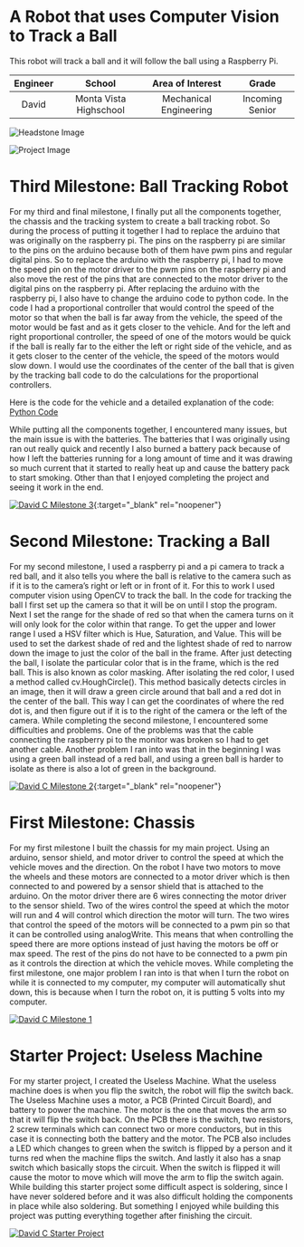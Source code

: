 ﻿# A Robot that uses Computer Vision to Track a Ball
This robot will track a ball and it will follow the ball using a Raspberry Pi.

| **Engineer** | **School** | **Area of Interest** | **Grade** |
|:--:|:--:|:--:|:--:|
| David | Monta Vista Highschool | Mechanical Engineering | Incoming Senior

![Headstone Image](https://lh3.googleusercontent.com/pw/AM-JKLVbcVsXtbVDlJuw0to8qprEm4nzvpmechAxXFTnBjrnaQnZk5eflwQXT3I46UE1jroaWahA_ZodNRUtbbHt7iFZwZqHAU7C8B2Qf57jLTXL7Mm-1x0gQ9uiL_iphZOY8YwViqiN2oftpD9LLPRMid0=s1934-no?authuser=0)

![Project Image](https://lh3.googleusercontent.com/ja0gi1bOSnKyzbW03GLW7FHGcK5NM5qcB5UkfWNFWoDUBVk1lwQGQ-Zu620W-JuTPLXimHSOwLB70AYCeTaYRZ_ErbLAAfn-fVTgPN9sC3mHUSw_H5VUwsYxl3c3zNNqRODk3J6reASLEY0N1hdBmpkwA8afPK3XOle-4EZs9VU6Y_rGsdzCob1aS2mXJ9qsnP7YP9jqvmHEMOd1pSy0roCtajP1nM3WY4lPb1Cn6wETgDUaBgutbkaBw5IQqD8Zw4U7weAp5-X-Pm1ztBjuBAQc0DtJct2I-VQbaxIGxGb2dxIn1ORuN23jzaCRrnY-MOWsh7iysMKEOvMOZzujX8bg-kTcETD4JLce-TAJwXQD1A4tr-Hbv9YDUVWijbv4Ugm-xFueWhA37aomup75534EDhHusydv1s0RM619E_H7Rp7nvjIj3M2oVuW2MYe156CpxLrCh-axkYzLTDQHlr1MsI17-H4A-wS8-HVNryvj9jtDcpHq3QDu57oRp4Zl0n3tj-5qJgFaoUaS1vnxjE3by0ABUU980xyNvePMU9Rm4jH_mIlEh6bRpahVhFWoIxhcv3euASmEOOuypRB-a43O4Wi5bwsteeIoa6_5uerlGRwvQSarq3xUiYWguwWBoZdzZGFlz0Lu-17yaCS7_YtkpJhK1aF2im9sifonsI2BZi1aHiF8zUYjSIcaFIrTnxWhnjX2btXeTsYhmmlzolXNs3SOEMtXf3g6wjZHMTG1dwLsKCv_RF4h68Y=w756-h1007-no?authuser=0)
  
# Third Milestone: Ball Tracking Robot
For my third and final milestone, I finally put all the components together, the chassis and the tracking system to create a ball tracking robot. So during the process of putting it together I had to replace the arduino that was originally on the raspberry pi. The pins on the raspberry pi are similar to the pins on the arduino because both of them have pwm pins and regular digital pins. So to replace the arduino with the raspberry pi, I had to move the speed pin on the motor driver to the pwm pins on the raspberry pi and also move the rest of the pins that are connected to the motor driver to the digital pins on the raspberry pi. After replacing the arduino with the raspberry pi, I also have to change the arduino code to python code. In the code I had a proportional controller that would control the speed of the motor so that when the ball is far away from the vehicle, the speed of the motor would be fast and as it gets closer to the vehicle. And for the left and right proportional controller, the speed of one of the motors would be quick if the ball is really far to the either the left or right side of the vehicle, and as it gets closer to the center of the vehicle, the speed of the motors would slow down. I would use the coordinates of the center of the ball that is given by the tracking ball code to do the calculations for the proportional controllers.

Here is the code for the vehicle and a detailed explanation of the code: [Python Code](https://github.com/BlueStamp-Engineering-2022/David_BSE_Project)

While putting all the components together, I encountered many issues, but the main issue is with the batteries. The batteries that I was originally using ran out really quick and recently I also burned a battery pack because of how I left the batteries running for a long amount of time and it was drawing so much current that it started to really heat up and cause the battery pack to start smoking. Other than that I enjoyed completing the project and seeing it work in the end.


[![David C Milestone 3](https://res.cloudinary.com/marcomontalbano/image/upload/v1658351180/video_to_markdown/images/youtube--6Doy682EGRU-c05b58ac6eb4c4700831b2b3070cd403.jpg)](https://www.youtube.com/watch?v=6Doy682EGRU "David C Milestone 3"){:target="_blank" rel="noopener"}

# Second Milestone: Tracking a Ball

For my second milestone, I used a raspberry pi and a pi camera to track a red ball, and it also tells you where the ball is relative to the camera such as if it is to the camera’s right or left or in front of it. For this to work I used computer vision using OpenCV to track the ball. In the code for tracking the ball I first set up the camera so that it will be on until I stop the program. Next I set the range for the shade of red so that when the camera turns on it will only look for the color within that range. To get the upper and lower range I used a HSV filter which is Hue, Saturation, and Value. This will be used to set the darkest shade of red and the lightest shade of red to narrow down the image to just the color of the ball in the frame. After just detecting the ball, I isolate the particular color that is in the frame, which is the red ball. This is also known as color masking. After isolating the red color, I used a method called cv.HoughCircle(). This method basically detects circles in an image, then it will draw a green circle around that ball and a red dot in the center of the ball. This way I can get the coordinates of where the red dot is, and then figure out if it is to the right of the camera or the left of the camera. While completing the second milestone, I encountered some difficulties and problems. One of the problems was that the cable connecting the raspberry pi to the monitor was broken so I had to get another cable. Another problem I ran into was that in the beginning I was using a green ball instead of a red ball, and using a green ball is harder to isolate as there is also a lot of green in the background.

[![David C Milestone 2](https://res.cloudinary.com/marcomontalbano/image/upload/v1658266488/video_to_markdown/images/youtube--RTmboxN7S_E-c05b58ac6eb4c4700831b2b3070cd403.jpg)](https://www.youtube.com/watch?v=RTmboxN7S_E "David C Milestone 2"){:target="_blank" rel="noopener"}
# First Milestone: Chassis
  

For my first milestone I built the chassis for my main project. Using an arduino, sensor shield, and motor driver to control the speed at which the vehicle moves and the direction. On the robot I have two motors to move the wheels and these motors are connected to a motor driver which is then connected to and powered by a sensor shield that is attached to the arduino. On the motor driver there are 6 wires connecting the motor driver to the sensor shield. Two of the wires control the speed at which the motor will run and 4 will control which direction the motor will turn. The two wires that control the speed of the motors will be connected to a pwm pin so that it can be controlled using analogWrite. This means that when controlling the speed there are more options instead of just having the motors be off or max speed. The rest of the pins do not have to be connected to a pwm pin as it controls the direction at which the vehicle moves. While completing the first milestone, one major problem I ran into is that when I turn the robot on while it is connected to my computer, my computer will automatically shut down, this is because when I turn the robot on, it is putting 5 volts into my computer.


[![David C Milestone 1](https://res.cloudinary.com/marcomontalbano/image/upload/v1656107664/video_to_markdown/images/youtube--TsNfXT9q5ho-c05b58ac6eb4c4700831b2b3070cd403.jpg)](https://www.youtube.com/watch?v=TsNfXT9q5ho "David C Milestone 1")

# Starter Project: Useless Machine
  

For my starter project, I created the Useless Machine. What the useless machine does is when you flip the switch, the robot will flip the switch back. The Useless Machine uses a motor, a PCB (Printed Circuit Board), and battery to power the machine. The motor is the one that moves the arm so that it will flip the switch back. On the PCB there is the switch, two resistors, 2 screw terminals which can connect two or more conductors, but in this case it is connecting both the battery and the motor. The PCB also includes a LED which changes to green when the switch is flipped by a person and it turns red when the machine flips the switch. And lastly it also has a snap switch which basically stops the circuit. When the switch is flipped it will cause the motor to move which will move the arm to flip the switch again. While building this starter project some difficult aspect is soldering, since I have never soldered before and it was also difficult holding the components in place while also soldering. But something I enjoyed while building this project was putting everything together after finishing the circuit. 


[![David C Starter Project](https://res.cloudinary.com/marcomontalbano/image/upload/v1655500037/video_to_markdown/images/youtube--eJ2ibpvaais-c05b58ac6eb4c4700831b2b3070cd403.jpg)](https://www.youtube.com/watch?v=eJ2ibpvaais "David C Starter Project")
